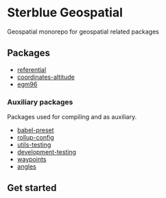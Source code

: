 # Sterblue Geospatial

Geospatial monorepo for geospatial related packages

## Packages

- [referential](./packages/referential)
- [coordinates-altitude](./packages/coordinates-altitude)
- [egm96](./packages/egm96)
### Auxiliary packages

Packages used for compiling and as auxiliary.

- [babel-preset](./packages/babel-preset)
- [rollup-config](./packages/rollup-config)
- [utils-testing](./packages/utils-testing)
- [development-testing](./packages/development-testing)
- [waypoints](./packages/waypoints)
- [angles](./packages/angles)

## Get started


